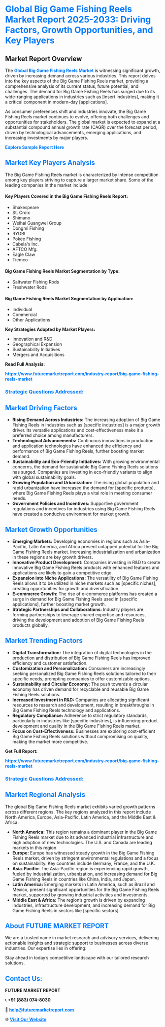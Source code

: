 <h1 style="color: #007BFF;">Global Big Game Fishing Reels Market Report 2025-2033: Driving Factors, Growth Opportunities, and Key Players</h1>

<section id="overview">
<h2>Market Report Overview</h2>
<p>The <a href="https://www.futuremarketreport.com/industry-report/big-game-fishing-reels-market" style="color: #007BFF; text-decoration: none;"><strong>Global Big Game Fishing Reels Market</strong></a> is witnessing significant growth, driven by increasing demand across various industries. This report delves into the key aspects of the Big Game Fishing Reels market, providing a comprehensive analysis of its current status, future potential, and challenges. The demand for Big Game Fishing Reels has surged due to its wide-ranging applications in industries such as [insert industries], making it a critical component in modern-day [applications].</p>
<p>As consumer preferences shift and industries innovate, the Big Game Fishing Reels market continues to evolve, offering both challenges and opportunities for stakeholders. The global market is expected to expand at a substantial compound annual growth rate (CAGR) over the forecast period, driven by technological advancements, emerging applications, and increasing investments by major players.</p>
</section>

<section id="overview">
<p><a href="https://www.futuremarketreport.com/request-sample/reportId=31994" style="color: #007BFF; text-decoration: none;"><strong>Explore Sample Report Here</strong></a></p>
</section>

<section id="key-players">
<h2 style="color: #007BFF;">Market Key Players Analysis</h2>
<p>The Big Game Fishing Reels market is characterized by intense competition among key players striving to capture a larger market share. Some of the leading companies in the market include:</p>
<h4>Key Players Covered in the Big Game Fishing Reels Report:</h4>
<ul><li>Shakespeare</li><li>St. Croix</li><li>Shimano</li><li>Weihai Guangwei Group</li><li>Dongmi Fishing</li><li>RYOBI</li><li>Pokee Fishing</li><li>Cabela&#039;s Inc.</li><li>AFTCO Mfg.</li><li>Eagle Claw</li><li>Tiemco</li></ul>
<h4>Big Game Fishing Reels Market Segmentation by Type:</h4>
<ul><li>Saltwater Fishing Rods</li><li>Freshwater Rods</li></ul>

<h4>Big Game Fishing Reels Market Segmentation by Application:</h4>
<ul><li>Individual</li><li>Commercial</li><li>Other Applications</li></ul>
<p><strong>Key Strategies Adopted by Market Players:</strong></p>
<ul>
<li>Innovation and R&D</li>
<li>Geographical Expansion</li>
<li>Sustainability Initiatives</li>
<li>Mergers and Acquisitions</li>
</ul>
</section>

<section>
<p><strong>Read Full Analysis: </strong></p><a href="https://www.futuremarketreport.com/industry-report/big-game-fishing-reels-market" style="color: #007BFF; text-decoration: none;"><strong>https://www.futuremarketreport.com/industry-report/big-game-fishing-reels-market</strong></a>
<h3 style="color: #007BFF;">Strategic Questions Addressed:</h3>
</section>

<section id="driving-factors">
<h2 style="color: #007BFF;">Market Driving Factors</h2>
<ul>
<li><strong>Rising Demand Across Industries:</strong> The increasing adoption of Big Game Fishing Reels in industries such as [specific industries] is a major growth driver. Its versatile applications and cost-effectiveness make it a preferred choice among manufacturers.</li>
<li><strong>Technological Advancements:</strong> Continuous innovations in production and application technologies have enhanced the efficiency and performance of Big Game Fishing Reels, further boosting market demand.</li>
<li><strong>Sustainability and Eco-Friendly Initiatives:</strong> With growing environmental concerns, the demand for sustainable Big Game Fishing Reels solutions has surged. Companies are investing in eco-friendly variants to align with global sustainability goals.</li>
<li><strong>Growing Population and Urbanization:</strong> The rising global population and rapid urbanization have increased the demand for [specific products], where Big Game Fishing Reels plays a vital role in meeting consumer needs.</li>
<li><strong>Government Policies and Incentives:</strong> Supportive government regulations and incentives for industries using Big Game Fishing Reels have created a conducive environment for market growth.</li>
</ul>
</section>

<section id="growth-opportunities">
<h2 style="color: #007BFF;">Market Growth Opportunities</h2>
<ul>
<li><strong>Emerging Markets:</strong> Developing economies in regions such as Asia-Pacific, Latin America, and Africa present untapped potential for the Big Game Fishing Reels market. Increasing industrialization and urbanization in these regions are key growth drivers.</li>
<li><strong>Innovative Product Development:</strong> Companies investing in R&D to create innovative Big Game Fishing Reels products with enhanced features and applications are likely to gain a competitive edge.</li>
<li><strong>Expansion into Niche Applications:</strong> The versatility of Big Game Fishing Reels allows it to be utilized in niche markets such as [specific niches], creating opportunities for growth and diversification.</li>
<li><strong>E-commerce Growth:</strong> The rise of e-commerce platforms has created a surge in demand for Big Game Fishing Reels used in [specific applications], further boosting market growth.</li>
<li><strong>Strategic Partnerships and Collaborations:</strong> Industry players are forming partnerships to leverage shared expertise and resources, driving the development and adoption of Big Game Fishing Reels products globally.</li>
</ul>
</section>

<section id="trending-factors">
<h2 style="color: #007BFF;">Market Trending Factors</h2>
<ul>
<li><strong>Digital Transformation:</strong> The integration of digital technologies in the production and distribution of Big Game Fishing Reels has improved efficiency and customer satisfaction.</li>
<li><strong>Customization and Personalization:</strong> Consumers are increasingly seeking personalized Big Game Fishing Reels solutions tailored to their specific needs, prompting companies to offer customizable options.</li>
<li><strong>Sustainability and Circular Economy:</strong> The push towards a circular economy has driven demand for recyclable and reusable Big Game Fishing Reels solutions.</li>
<li><strong>Increased Investment in R&D:</strong> Companies are allocating significant resources to research and development, resulting in breakthroughs in Big Game Fishing Reels technology and applications.</li>
<li><strong>Regulatory Compliance:</strong> Adherence to strict regulatory standards, particularly in industries like [specific industries], is influencing product development and quality in the Big Game Fishing Reels market.</li>
<li><strong>Focus on Cost-Effectiveness:</strong> Businesses are exploring cost-efficient Big Game Fishing Reels solutions without compromising on quality, making the market more competitive.</li>
</ul>
</section>

<section>
<p><strong>Get Full Report: </strong></p><a href="https://www.futuremarketreport.com/industry-report/big-game-fishing-reels-market" style="color: #007BFF; text-decoration: none;"><strong>https://www.futuremarketreport.com/industry-report/big-game-fishing-reels-market</strong></a>
<h3 style="color: #007BFF;">Strategic Questions Addressed:</h3>
</section>


<section id="regional-analysis">
<h2 style="color: #007BFF;">Market Regional Analysis</h2>
<p>The global Big Game Fishing Reels market exhibits varied growth patterns across different regions. The key regions analyzed in this report include North America, Europe, Asia-Pacific, Latin America, and the Middle East & Africa:</p>
<ul>
<li><strong>North America:</strong> This region remains a dominant player in the Big Game Fishing Reels market due to its advanced industrial infrastructure and high adoption of new technologies. The U.S. and Canada are leading markets in this region.</li>
<li><strong>Europe:</strong> Europe has witnessed steady growth in the Big Game Fishing Reels market, driven by stringent environmental regulations and a focus on sustainability. Key countries include Germany, France, and the U.K.</li>
<li><strong>Asia-Pacific:</strong> The Asia-Pacific region is experiencing rapid growth, fueled by industrialization, urbanization, and increasing demand for Big Game Fishing Reels in countries like China, India, and Japan.</li>
<li><strong>Latin America:</strong> Emerging markets in Latin America, such as Brazil and Mexico, present significant opportunities for the Big Game Fishing Reels market, supported by growing industrial activities and investments.</li>
<li><strong>Middle East & Africa:</strong> The region’s growth is driven by expanding industries, infrastructure development, and increasing demand for Big Game Fishing Reels in sectors like [specific sectors].</li>
</ul>
</section>

<footer>
<h2 style="color: #007BFF;">About FUTURE MARKET REPORT</h2>
<p>We are a trusted name in market research and advisory services, delivering actionable insights and strategic support to businesses across diverse industries. Our expertise lies in offering:</p>

<p>Stay ahead in today’s competitive landscape with our tailored research solutions.</p>

<h2 style="color: #007BFF;">Contact Us:</h2>
<p><strong>FUTURE MARKET REPORT</strong></p>
<p>📞 <strong>+91 (883) 074-8030</strong></p>
<p>📧 <strong><a href="mailto:help@futuremarketreport.com" style="color: #007BFF;">help@futuremarketreport.com</a></strong></p>
<p>🌐 <strong><a href="https://www.futuremarketreport.com/" style="color: #007BFF;">Visit Our Website</a></strong></p>
</footer>